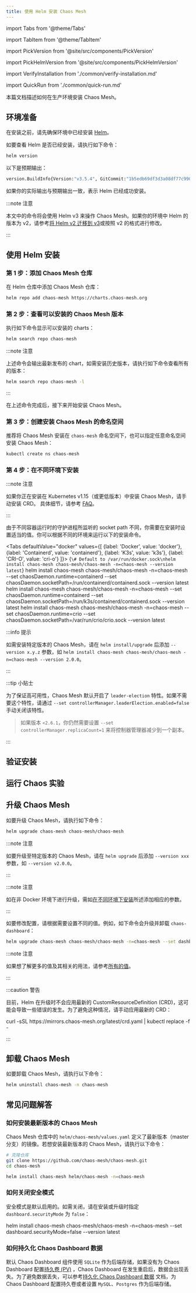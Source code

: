 ```yaml
---
title: 使用 Helm 安装 Chaos Mesh
---
```


import Tabs from '@theme/Tabs'

import TabItem from '@theme/TabItem'

import PickVersion from '@site/src/components/PickVersion'

import PickHelmVersion from '@site/src/components/PickHelmVersion'

import VerifyInstallation from './common/verify-installation.md'

import QuickRun from './common/quick-run.md'

本篇文档描述如何在生产环境安装 Chaos Mesh。

## 环境准备

在安装之前，请先确保环境中已经安装 [Helm](https://helm.sh/docs/intro/install/)。

如要查看 Helm 是否已经安装，请执行如下命令：

```bash
helm version
```

以下是预期输出：

```bash
version.BuildInfo{Version:"v3.5.4", GitCommit:"1b5edb69df3d3a08df77c9902dc17af864ff05d1", GitTreeState:"dirty", GoVersion:"go1.16.3"}
```

如果你的实际输出与预期输出一致，表示 Helm 已经成功安装。

:::note 注意

本文中的命令将会使用 Helm v3 来操作 Chaos Mesh。如果你的环境中 Helm 的版本为 v2，请参考[将 Helm v2 迁移到 v3](https://helm.sh/docs/topics/v2_v3_migration/)或按照 v2 的格式进行修改。

:::

## 使用 Helm 安装

### 第 1 步：添加 Chaos Mesh 仓库

在 Helm 仓库中添加 Chaos Mesh 仓库：

```bash
helm repo add chaos-mesh https://charts.chaos-mesh.org
```

### 第 2 步：查看可以安装的 Chaos Mesh 版本

执行如下命令显示可以安装的 charts：

```bash
helm search repo chaos-mesh
```

:::note 注意

上述命令会输出最新发布的 chart，如需安装历史版本，请执行如下命令查看所有的版本：

```bash
helm search repo chaos-mesh -l
```

:::

在上述命令完成后，接下来开始安装 Chaos Mesh。

### 第 3 步：创建安装 Chaos Mesh 的命名空间

推荐将 Chaos Mesh 安装在 `chaos-mesh` 命名空间下，也可以指定任意命名空间安装 Chaos Mesh：

```bash
kubectl create ns chaos-mesh
```

### 第 4 步：在不同环境下安装

:::note 注意

如果你正在安装在 Kubernetes v1.15（或更低版本）中安装 Chaos Mesh，请手动安装 CRD。 具体细节，请参考 [FAQ](./faqs.md#q-failed-to-install-chaos-mesh-with-message-no-matches-for-kind-customresourcedefinition-in-version-apiextensionsk8siov1)。

:::

由于不同容器运行时的守护进程所监听的 socket path 不同，你需要在安装时设置适当的值。你可以根据不同的环境来运行以下的安装命令。

<!-- prettier-ignore -->
<Tabs defaultValue="docker" values={[
  {label: 'Docker', value: 'docker'},
  {label: 'Containerd', value: 'containerd'},
  {label: 'K3s', value: 'k3s'},
  {label: 'CRI-O', value: 'cri-o'}
]}>
  <TabItem value="docker">
    <PickHelmVersion>
      {`\# Default to /var/run/docker.sock\nhelm install chaos-mesh chaos-mesh/chaos-mesh -n=chaos-mesh --version latest`}
    </PickHelmVersion>
  </TabItem>
  <TabItem value="containerd">
    <PickHelmVersion>
      helm install chaos-mesh chaos-mesh/chaos-mesh -n=chaos-mesh --set chaosDaemon.runtime=containerd --set chaosDaemon.socketPath=/run/containerd/containerd.sock --version latest
    </PickHelmVersion>
  </TabItem>
  <TabItem value="k3s">
    <PickHelmVersion>
      helm install chaos-mesh chaos-mesh/chaos-mesh -n=chaos-mesh --set chaosDaemon.runtime=containerd --set chaosDaemon.socketPath=/run/k3s/containerd/containerd.sock --version latest
    </PickHelmVersion>
  </TabItem>
  <TabItem value="cri-o">
    <PickHelmVersion>
      helm install chaos-mesh chaos-mesh/chaos-mesh -n=chaos-mesh --set chaosDaemon.runtime=crio --set chaosDaemon.socketPath=/var/run/crio/crio.sock --version latest
    </PickHelmVersion>
  </TabItem>
</Tabs>

:::info 提示

如需安装特定版本的 Chaos Mesh，请在 `helm install/upgrade` 后添加 `--version x.y.z` 参数，如 `helm install chaos-mesh chaos-mesh/chaos-mesh -n=chaos-mesh --version 2.0.0`。

:::

:::tip 小贴士

为了保证高可用性，Chaos Mesh 默认开启了 `leader-election` 特性。如果不需要这个特性，请通过 `--set controllerManager.leaderElection.enabled=false` 手动关闭该特性。

> 如果版本 `<2.6.1`，你仍然需要设置 `--set controllerManager.replicaCount=1` 来将控制器管理器减少到一个副本。

:::

## 验证安装

<VerifyInstallation />

## 运行 Chaos 实验

<QuickRun />

## 升级 Chaos Mesh

如要升级 Chaos Mesh，请执行如下命令：

```bash
helm upgrade chaos-mesh chaos-mesh/chaos-mesh
```

:::note 注意

如要升级至特定版本的 Chaos Mesh，请在 `helm upgrade` 后添加 `--version xxx` 参数，如 `--version v2.0.0`。

:::

:::note 注意

如在非 Docker 环境下进行升级，需如[在不同环境下安装](#在不同环境下安装)所述添加相应的参数。

:::

如要修改配置，请根据需要设置不同的值。例如，如下命令会升级并卸载 `chaos-dashboard`：

```bash
helm upgrade chaos-mesh chaos-mesh/chaos-mesh -n=chaos-mesh --set dashboard.create=false
```

:::note 注意

如果想了解更多的值及其相关的用法，请参考[所有的值](https://github.com/chaos-mesh/chaos-mesh/blob/master/helm/chaos-mesh/values.yaml)。

:::

:::caution 警告

目前，Helm 在升级时不会应用最新的 CustomResourceDefinition (CRD)，这可能会导致一些错误的发生。为了避免这种情况，请手动应用最新的 CRD：

<PickVersion>
curl -sSL https://mirrors.chaos-mesh.org/latest/crd.yaml | kubectl replace -f -
</PickVersion>

:::

## 卸载 Chaos Mesh

如要卸载 Chaos Mesh，请执行以下命令：

```bash
helm uninstall chaos-mesh -n chaos-mesh
```

## 常见问题解答

### 如何安装最新版本的 Chaos Mesh

Chaos Mesh 仓库中的 `helm/chaos-mesh/values.yaml` 定义了最新版本（master 分支）的镜像。若想安装最新版本的 Chaos Mesh，请执行以下命令：

```bash
# 克隆仓库
git clone https://github.com/chaos-mesh/chaos-mesh.git
cd chaos-mesh

helm install chaos-mesh helm/chaos-mesh -n=chaos-mesh
```

### 如何关闭安全模式

安全模式是默认启用的。如需关闭，请在安装或升级时指定 `dashboard.securityMode` 为 `false`：

<PickHelmVersion>
helm install chaos-mesh chaos-mesh/chaos-mesh -n=chaos-mesh --set dashboard.securityMode=false --version latest
</PickHelmVersion>

### 如何持久化 Chaos Dashboard 数据

默认 Chaos Dashboard 组件使用 `SQLite` 作为后端存储，如果没有为 Chaos Dashboard 配置[持久卷 (PV)](https://kubernetes.io/docs/concepts/storage/persistent-volumes/) ，Chaos Dashboard 在发生重启后，数据会出现丢失。为了避免数据丢失，可以参考[持久化 Chaos Dashboard 数据](persistence-dashboard.md) 文档，为 Chaos Dashboard 配置持久卷或者设置 `MySQL`、`Postgres` 作为后端存储。

